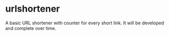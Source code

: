 # urlshortener
A basic URL shortener with counter for every short link.
It will be developed and complete over time.
